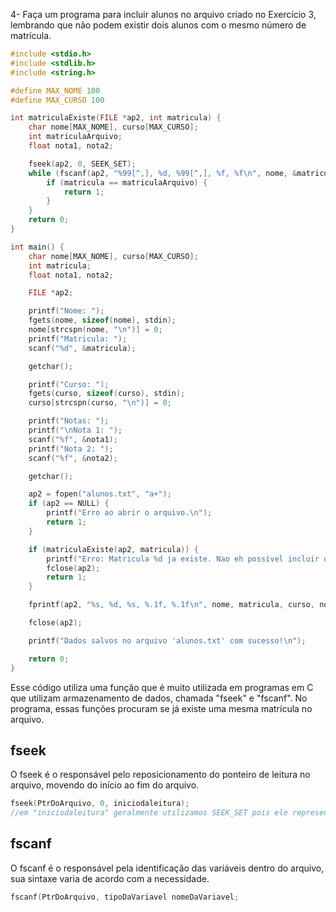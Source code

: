 4- Faça um programa para incluir alunos no arquivo criado no Exercício 3, lembrando que não podem
existir dois alunos com o mesmo número de matrícula.

```C
#include <stdio.h>
#include <stdlib.h>
#include <string.h>

#define MAX_NOME 100
#define MAX_CURSO 100

int matriculaExiste(FILE *ap2, int matricula) {
    char nome[MAX_NOME], curso[MAX_CURSO];
    int matriculaArquivo;
    float nota1, nota2;

    fseek(ap2, 0, SEEK_SET);
    while (fscanf(ap2, "%99[^,], %d, %99[^,], %f, %f\n", nome, &matriculaArquivo, curso, &nota1, &nota2) != EOF) {
        if (matricula == matriculaArquivo) {
            return 1;
        }
    }
    return 0;
}

int main() {
    char nome[MAX_NOME], curso[MAX_CURSO];
    int matricula;
    float nota1, nota2;

    FILE *ap2;

    printf("Nome: ");
    fgets(nome, sizeof(nome), stdin);
    nome[strcspn(nome, "\n")] = 0;
    printf("Matricula: ");
    scanf("%d", &matricula);

    getchar();

    printf("Curso: ");
    fgets(curso, sizeof(curso), stdin);
    curso[strcspn(curso, "\n")] = 0;

    printf("Notas: ");
    printf("\nNota 1: ");
    scanf("%f", &nota1);
    printf("Nota 2: ");
    scanf("%f", &nota2);

    getchar();

    ap2 = fopen("alunos.txt", "a+");
    if (ap2 == NULL) {
        printf("Erro ao abrir o arquivo.\n");
        return 1;
    }

    if (matriculaExiste(ap2, matricula)) {
        printf("Erro: Matricula %d ja existe. Nao eh possível incluir o aluno.\n", matricula);
        fclose(ap2);
        return 1;
    }

    fprintf(ap2, "%s, %d, %s, %.1f, %.1f\n", nome, matricula, curso, nota1, nota2);

    fclose(ap2);

    printf("Dados salvos no arquivo 'alunos.txt' com sucesso!\n");

    return 0;
}
```
Esse código utiliza uma função que é muito utilizada em programas em C que utilizam armazenamento de dados, chamada "fseek" e "fscanf". No programa, essas funções procuram se já existe uma mesma matrícula no arquivo.

## fseek
O fseek é o responsável pelo reposicionamento do ponteiro de leitura no arquivo, movendo do início ao fim do arquivo.
```C
fseek(PtrDoArquivo, 0, iniciodaleitura);
//em "iniciodaleitura" geralmente utilizamos SEEK_SET pois ele representa o inicio do arquivo 
```

## fscanf
O fscanf é o responsável pela identificação das variáveis dentro do arquivo, sua sintaxe varia de acordo com a necessidade.
```C
fscanf(PtrDoArquivo, tipoDaVariavel nomeDaVariavel;
```
